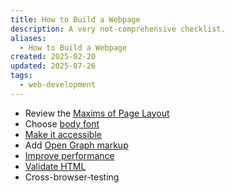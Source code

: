 ```yaml
---
title: How to Build a Webpage
description: A very not-comprehensive checklist.
aliases:
  - How to Build a Webpage
created: 2025-02-20
updated: 2025-07-26
tags:
  - web-development
---
```


- Review the [Maxims of Page Layout](https://practicaltypography.com/maxims-of-page-layout.html)
- Choose [body font](https://practicaltypography.com/body-text.html)
- [Make it accessible](notes/web-accessibility-checklist.md)
- Add [Open Graph markup](notes/open-graph-protocol.md)
- [Improve performance](notes/web-performance-checklist.md)
- [Validate HTML](https://validator.w3.org)
- Cross-browser-testing
